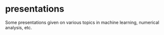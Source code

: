 # presentations
Some presentations given on various topics in machine learning, numerical analysis, etc.
